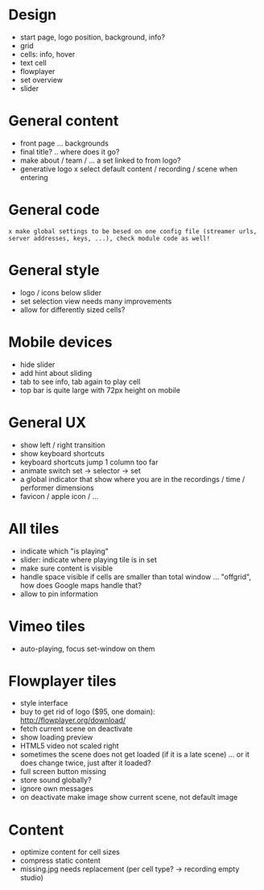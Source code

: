Design
==========================
- start page, logo position, background, info?
- grid
- cells: info, hover
- text cell
- flowplayer
- set overview
- slider


General content
==========================
- front page ... backgrounds
- final title? .. where does it go?
- make about / team / ... a set linked to from logo?
- generative logo
	x select default content / recording / scene when entering


General code
==========================
	x make global settings to be besed on one config file (streamer urls, server addresses, keys, ...), check module code as well!


General style
==========================
- logo / icons below slider
- set selection view needs many improvements
- allow for differently sized cells?


Mobile devices
==========================
- hide slider
- add hint about sliding
- tab to see info, tab again to play cell
- top bar is quite large with 72px height on mobile


General UX
==========================
- show left / right transition
- show keyboard shortcuts
- keyboard shortcuts jump 1 column too far
- animate switch set -> selector -> set
- a global indicator that show where you are in the recordings / time / performer dimensions
- favicon / apple icon / ...


All tiles
==========================
- indicate which "is playing"
- slider: indicate where playing tile is in set
- make sure content is visible
- handle space visible if cells are smaller than total window ... "offgrid", how does Google maps handle that?
- allow to pin information


Vimeo tiles
==========================
- auto-playing, focus set-window on them


Flowplayer tiles
==========================
- style interface
- buy to get rid of logo ($95, one domain): http://flowplayer.org/download/
- fetch current scene on deactivate
- show loading preview
- HTML5 video not scaled right
- sometimes the scene does not get loaded (if it is a late scene) ... or it does change twice, just after it loaded?
- full screen button missing
- store sound globally?
- ignore own messages
- on deactivate make image show current scene, not default image


Content
==========================
- optimize content for cell sizes
- compress static content
- missing.jpg needs replacement (per cell type? -> recording empty studio)

